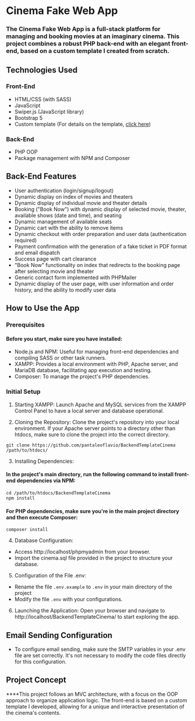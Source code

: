 # Cinema Fake Web App

### The Cinema Fake Web App is a full-stack platform for managing and booking movies at an imaginary cinema. This project combines a robust PHP back-end with an elegant front-end, based on a custom template I created from scratch.

## Technologies Used

### Front-End

* HTML/CSS (with SASS)
* JavaScript
* Swiper.js (JavaScript library)
* Bootstrap 5
* Custom template (For details on the template, [click here](https://github.com/pantaleoflavio/cinemaAppFS))

### Back-End

* PHP OOP
* Package management with NPM and Composer

## Back-End Features

* User authentication (login/signup/logout)
* Dynamic display on index of movies and theaters
* Dynamic display of individual movie and theater details
* Booking ("Book Now") with dynamic display of selected movie, theater, available shows (date and time), and seating
* Dynamic management of available seats
* Dynamic cart with the ability to remove items
* Dynamic checkout with order preparation and user data (authentication required)
* Payment confirmation with the generation of a fake ticket in PDF format and email dispatch
* Success page with cart clearance
* "Book Now" functionality on index that redirects to the booking page after selecting movie and theater
* Generic contact form implemented with PHPMailer
* Dynamic display of the user page, with user information and order history, and the ability to modify user data

## How to Use the App

### Prerequisites

#### Before you start, make sure you have installed:

* Node.js and NPM: Useful for managing front-end dependencies and compiling SASS or other task runners.
* XAMPP: Provides a local environment with PHP, Apache server, and MariaDB database, facilitating app execution and testing.
* Composer: To manage the project's PHP dependencies.

### Initial Setup

1. Starting XAMPP: Launch Apache and MySQL services from the XAMPP Control Panel to have a local server and database operational.

2. Cloning the Repository: Clone the project's repository into your local environment. If your Apache server points to a directory other than htdocs, make sure to clone the project into the correct directory.

```Copy code
git clone https://github.com/pantaleoflavio/BackendTemplateCinema /path/to/htdocs/
```

3. Installing Dependencies:

#### In the project's main directory, run the following command to install front-end dependencies via NPM:

```Copy code
cd /path/to/htdocs/BackendTemplateCinema
npm install
```

#### For PHP dependencies, make sure you're in the main project directory and then execute Composer:

```Copy code
composer install
```

4. Database Configuration:

* Access http://localhost/phpmyadmin from your browser.
* Import the cinema.sql file provided in the project to structure your database.

5. Configuration of the File .env:

* Rename the file `.env.example` to `.env` in your main directory of the project
* Modify the file `.env` with your configurations.


6. Launching the Application: Open your browser and navigate to http://localhost/BackendTemplateCinema/ to start exploring the app.

## Email Sending Configuration

* To configure email sending, make sure the SMTP variables in your .env file are set correctly. It's not necessary to modify the code files directly for this configuration.

## Project Concept
****This project follows an MVC architecture, with a focus on the OOP approach to organize application logic. The front-end is based on a custom template I developed, allowing for a unique and interactive presentation of the cinema's contents.